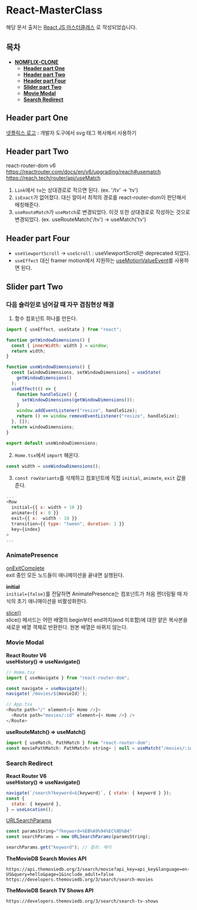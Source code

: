 # React-MasterClass
해당 문서 출처는 [React JS 마스터클래스](https://nomadcoders.co/react-masterclass/lobby) 로 작성되었습니다.

## 목차
* **[NOMFLIX-CLONE](#nomflix---clone)**
   * **[Header part One](#header-part-one)**
   * **[Header part Two](#header-part-two)**
   * **[Header part Four](#header-part-four)**
   * **[Slider part Two](#slider-part-two)**
   * **[Movie Modal](#movie-modal)**
   * **[Search Redirect](#search-redirect)**

## Header part One
[넷플릭스 로고](https://upload.wikimedia.org/wikipedia/commons/0/08/Netflix_2015_logo.svg) : 개발자 도구에서 svg 태그 복사해서 사용하기    

## Header part Two
react-router-dom v6   
https://reactrouter.com/docs/en/v6/upgrading/reach#usematch   
https://reach.tech/router/api/useMatch

1. `Link`에서 `to`는 상대경로로 적으면 된다. (ex. '/tv' -> 'tv')
2. `isExact`가 없어졌다. 대신 알아서 최적의 경로를 react-router-dom이 판단해서 매칭해준다.
3. `useRouteMatch`가 `useMatch`로 변경되었다. 이것 또한 상대경로로 작성하는 것으로 변경되었다. (ex. useRouteMatch('/tv') -> useMatch('tv')

## Header part Four
- `useViewportScroll` -> `useScroll` : useViewportScroll은 deprecated 되었다.
- `useEffect` 대신 framer motion에서 지원하는 [useMotionValueEvent](https://www.framer.com/motion/use-motion-value-event/)를 사용하면 된다.

## Slider part Two
### 다음 슬라읻로 넘어갈 때 자꾸 겹침현상 해결
1. 함수 컴포넌트 하나를 만든다.
```javascript
import { useEffect, useState } from "react";

function getWindowDimensions() {
  const { innerWidth: width } = window;
  return width;
}

function useWindowDimensions() {
  const [windowDimensions, setWindowDimensions] = useState(
    getWindowDimensions()
  );
  useEffect(() => {
    function handleSize() {
      setWindowDimensions(getWindowDimensions());
    }
    window.addEventListener("resize", handleSize);
    return () => window.removeEventListener("resize", handleSize);
  }, []);
  return windowDimensions;
}

export default useWindowDimensions;
```
2. `Home.tsx`에서 `import` 해온다.
```javascript
const width = useWindowDimensions();
```
3. `const rowVariants`를 삭제하고 컴포넌트에 직접 `initial`, `animate`, `exit` 값을 준다.
```javascript
...
<Row
  initial={{ x: width + 10 }}
  animate={{ x: 0 }}
  exit={{ x: -width - 10 }}
  transition={{ type: "tween", duration: 1 }}
  key={index}
>
...
```
### AnimatePresence
[onExitComplete](https://www.framer.com/docs/animate-presence/###onexitcomplete)      
exit 중인 모든 노드들이 애니메이션을 끝내면 실행된다.

__initial__   
`initial={false}`를 전달하면 AnimatePresence는 컴포넌트가 처음 렌더링될 때 자식의 초기 애니매이션을 비활성화한다.

[slice()](https://developer.mozilla.org/ko/docs/Web/JavaScript/Reference/Global_Objects/Array/slice)      
slice() 메서드는 어떤 배열의 begin부터 end까지(end 미포함)에 대한 얕은 복사본을 새로운 배열 객체로 반환한다. 원본 배열은 바뀌지 않는다.

### Movie Modal
__React Router V6__    
__useHistory() => useNavigate()__    
```javascript
// Home.tsx
import { useNavigate } from "react-router-dom";

const navigate = useNavigate();
navigate(`/movies/${movieId}`);

// App.tsx
<Route path="/" element={< Home />}>
  <Route path="movies/:id" element={< Home />} />
</Route>
```
__useRouteMatch() => useMatch()__   
```javascript
import { useMatch, PathMatch } from "react-router-dom";
const moviePathMatch: PathMatch< string> | null = useMatch("/movies/:id");
```

### Search Redirect
__React Router V6__     
__useHistory() => useNavigate()__     
```javascript
navigate(`/search?keyword=${keyword}`, { state: { keyword } });
const {
  state: { keyword },
} = useLocation();
```
[URLSearchParams](https://developer.mozilla.org/en-US/docs/Web/API/URLSearchParams) 
```javascript
const paramsString="?keyword=%EB%A9%94%EC%9D%B4"
const searchParams = new URLSearchParams(paramsString);

searchParams.get("keyword"); // 결과: 메이
```
__TheMovieDB Search Movies API__   
```
https://api.themoviedb.org/3/search/movie?api_key=api_key&language=en-US&query=hello&page=1&include_adult=false
https://developers.themoviedb.org/3/search/search-movies
```
__TheMovieDB Search TV Shows API__   
```
https://developers.themoviedb.org/3/search/search-tv-shows
```
